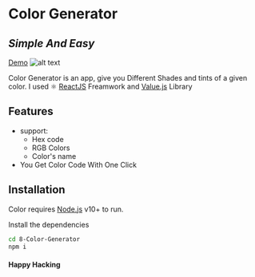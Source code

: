# Color Generator
## _Simple And Easy_

[Demo](https://color-generator-react-id.netlify.app/) 
![alt text](https://firebasestorage.googleapis.com/v0/b/my-api-d4893.appspot.com/o/Webp.net-resizeimage.png?alt=media&token=8c668a68-daf8-4c89-ad5f-6fa2ac8557f9 "Logo Title Text 1")

Color Generator is an app, give you Different Shades and tints of a given color.
I used ⚛️ [ReactJS](https://reactjs.org/) Freamwork and [Value.js](https://www.npmjs.com/package/value-js) Library



## Features

- support: 
    - Hex code 
    - RGB Colors
    - Color's name
- You Get Color Code With One Click

## Installation

Color requires [Node.js](https://nodejs.org/) v10+ to run.

Install the dependencies

```sh
cd 8-Color-Generator
npm i
```
#### Happy Hacking
